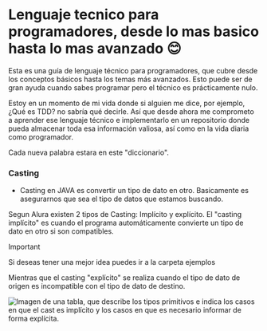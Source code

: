 # Lenguaje tecnico para programadores, desde lo mas basico hasta lo mas avanzado 😊

Esta es una guía de lenguaje técnico para programadores, que cubre desde los conceptos básicos hasta los temas más avanzados. Esto puede ser de gran ayuda cuando sabes programar pero el técnico es prácticamente nulo.

Estoy en un momento de mi vida donde si alguien me dice, por ejemplo, ¿Qué es TDD? no sabría qué decirle. Así que desde ahora me comprometo a aprender ese lenguaje técnico e implementarlo en un repositorio donde pueda almacenar toda esa información valiosa, así como en la vida diaria como programador.

Cada nueva palabra estara en este "diccionario".

### Casting

- Casting en JAVA es convertir un tipo de dato en otro. Basicamente es asegurarnos que sea el tipo de datos que estamos buscando.

Segun Alura existen 2 tipos de Casting: Implícito y explícito. El "casting implícito" es cuando el programa automáticamente convierte un tipo de dato en otro si son compatibles.

> [!IMPORTANT]
> Si deseas tener una mejor idea puedes ir a la carpeta ejemplos

Mientras que el casting "explícito" se realiza cuando el tipo de dato de origen es incompatible con el tipo de dato de destino.

![Imagen de una tabla, que describe los tipos primitivos e indica los casos en que el cast es implícito y  los casos en que es necesario informar de forma explícita.](https://cdn3.gnarususercontent.com.br/2023-java/psm-img1.png)
